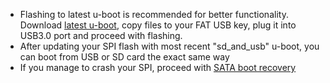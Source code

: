 - Flashing to latest u-boot is recommended for better functionality. Download [latest u-boot](https://dl.armbian.com/espressobin/u-boot/), copy files to your FAT USB key, plug it into USB3.0 port and proceed with flashing.
- After updating your SPI flash with most recent "sd\_and\_usb" u-boot, you can boot from USB or SD card the exact same way
- If you manage to crash your SPI, proceed with [SATA boot recovery](http://wiki.espressobin.net/tiki-index.php?page=Boot+ESPRESSObin+from+SATA+drive)

